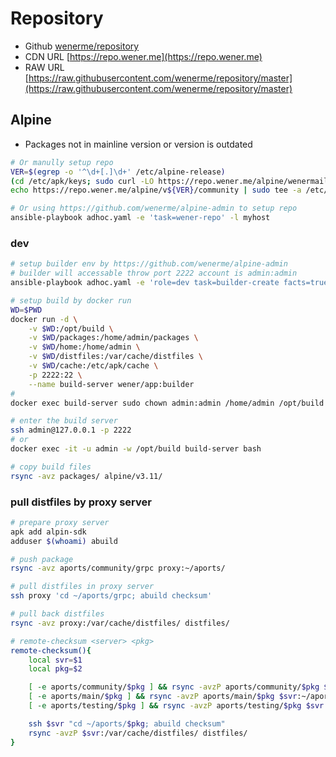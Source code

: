 # Repository
* Github [wenerme/repository](https://github.com/wenerme/repository)
* CDN URL [https://repo.wener.me](https://repo.wener.me)
* RAW URL [https://raw.githubusercontent.com/wenerme/repository/master](https://raw.githubusercontent.com/wenerme/repository/master)

## Alpine
* Packages not in mainline version or version is outdated

```bash
# Or manully setup repo
VER=$(egrep -o '^\d+[.]\d+' /etc/alpine-release)
(cd /etc/apk/keys; sudo curl -LO https://repo.wener.me/alpine/wenermail@gmail.com-5dc8c7cd.rsa.pub )
echo https://repo.wener.me/alpine/v${VER}/community | sudo tee -a /etc/apk/repositories

# Or using https://github.com/wenerme/alpine-admin to setup repo
ansible-playbook adhoc.yaml -e 'task=wener-repo' -l myhost
```

### dev
```bash
# setup builder env by https://github.com/wenerme/alpine-admin 
# builder will accessable throw port 2222 account is admin:admin
ansible-playbook adhoc.yaml -e 'role=dev task=builder-create facts=true host_data_path=/data/build' -l hostwithdocker

# setup build by docker run
WD=$PWD
docker run -d \
    -v $WD:/opt/build \
    -v $WD/packages:/home/admin/packages \
    -v $WD/home:/home/admin \
    -v $WD/distfiles:/var/cache/distfiles \
    -v $WD/cache:/etc/apk/cache \
    -p 2222:22 \
    --name build-server wener/app:builder
#
docker exec build-server sudo chown admin:admin /home/admin /opt/build

# enter the build server
ssh admin@127.0.0.1 -p 2222
# or
docker exec -it -u admin -w /opt/build build-server bash

# copy build files
rsync -avz packages/ alpine/v3.11/
```

### pull distfiles by proxy server

```bash
# prepare proxy server
apk add alpin-sdk
adduser $(whoami) abuild

# push package
rsync -avz aports/community/grpc proxy:~/aports/

# pull distfiles in proxy server
ssh proxy 'cd ~/aports/grpc; abuild checksum'

# pull back distfiles
rsync -avz proxy:/var/cache/distfiles/ distfiles/

# remote-checksum <server> <pkg>
remote-checksum(){
    local svr=$1
    local pkg=$2

    [ -e aports/community/$pkg ] && rsync -avzP aports/community/$pkg $svr:~/aports/
    [ -e aports/main/$pkg ] && rsync -avzP aports/main/$pkg $svr:~/aports/
    [ -e aports/testing/$pkg ] && rsync -avzP aports/testing/$pkg $svr:~/aports/

    ssh $svr "cd ~/aports/$pkg; abuild checksum"
    rsync -avzP $svr:/var/cache/distfiles/ distfiles/
}
```
